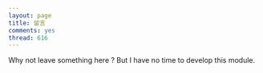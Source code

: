 ```yaml
---
layout: page
title: 留言
comments: yes
thread: 616
---
```


Why not leave something here ? 
But I have no time to develop this module.
